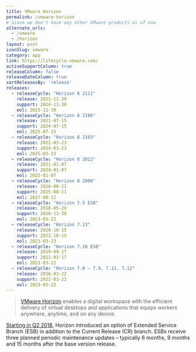 ```yaml
---
title: VMware Horizon
permalink: /vmware-horizon
# Since we don't have any other VMware products as of now
alternate_urls:
  - /vmware
  - /horizon
layout: post
iconSlug: vmware
category: app
link: https://lifecycle.vmware.com/
activeSupportColumn: true
releaseColumn: false
releaseDateColumn: true
sortReleasesBy: 'release'
releases:
  - releaseCycle: "Horizon 8 2111"
    release: 2021-11-30
    support: 2024-11-30
    eol: 2025-11-30
  - releaseCycle: "Horizon 8 2106"
    release: 2021-07-15
    support: 2024-07-15
    eol: 2025-07-15
  - releaseCycle: "Horizon 8 2103"
    release: 2021-03-23
    support: 2024-03-23
    eol: 2025-03-23
  - releaseCycle: "Horizon 8 2012"
    release: 2021-01-07
    support: 2024-01-07
    eol: 2025-01-07
  - releaseCycle: "Horizon 8 2006"
    release: 2020-08-11
    support: 2025-08-11
    eol: 2027-08-11
  - releaseCycle: "Horizon 7.5 ESB"
    release: 2018-05-29
    support: 2020-11-30
    eol: 2023-03-22
  - releaseCycle: "Horizon 7.13"
    release: 2020-10-15
    support: 2022-10-15
    eol: 2023-03-23
  - releaseCycle: "Horizon 7.10 ESB"
    release: 2019-09-17
    support: 2022-03-17
    eol: 2023-03-22
  - releaseCycle: "Horizon 7.0 – 7.9, 7.11, 7.12"
    release: 2016-03-22
    support: 2021-03-22
    eol: 2023-03-22
---
```


> [VMware Horizon](https://www.vmware.com/products/horizon.html) enables a digital workspace with the efficient delivery of virtual desktops and applications that equips workers anywhere, anytime, and on any device.

[Starting in Q2 2018,](https://kb.vmware.com/s/article/52845) Horizon introduced an option of Extended Service Branch (ESB) in addition to the Current Release (CR) branch.  ESBs receive three planned periodic maintenance updates – typically 6 months, 9 months and 15 months after the base version release.
